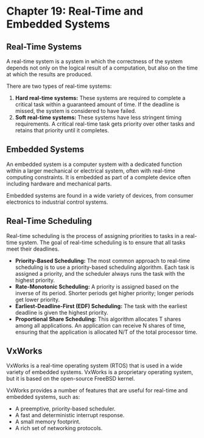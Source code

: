 # Chapter 19: Real-Time and Embedded Systems

## Real-Time Systems

A real-time system is a system in which the correctness of the system depends not only on the logical result of a computation, but also on the time at which the results are produced.

There are two types of real-time systems:
1.  **Hard real-time systems:** These systems are required to complete a critical task within a guaranteed amount of time. If the deadline is missed, the system is considered to have failed.
2.  **Soft real-time systems:** These systems have less stringent timing requirements. A critical real-time task gets priority over other tasks and retains that priority until it completes.

## Embedded Systems

An embedded system is a computer system with a dedicated function within a larger mechanical or electrical system, often with real-time computing constraints. It is embedded as part of a complete device often including hardware and mechanical parts.

Embedded systems are found in a wide variety of devices, from consumer electronics to industrial control systems.

## Real-Time Scheduling

Real-time scheduling is the process of assigning priorities to tasks in a real-time system. The goal of real-time scheduling is to ensure that all tasks meet their deadlines.

-   **Priority-Based Scheduling:** The most common approach to real-time scheduling is to use a priority-based scheduling algorithm. Each task is assigned a priority, and the scheduler always runs the task with the highest priority.
-   **Rate-Monotonic Scheduling:** A priority is assigned based on the inverse of its period. Shorter periods get higher priority; longer periods get lower priority.
-   **Earliest-Deadline-First (EDF) Scheduling:** The task with the earliest deadline is given the highest priority.
-   **Proportional Share Scheduling:** This algorithm allocates T shares among all applications. An application can receive N shares of time, ensuring that the application is allocated N/T of the total processor time.

## VxWorks

VxWorks is a real-time operating system (RTOS) that is used in a wide variety of embedded systems. VxWorks is a proprietary operating system, but it is based on the open-source FreeBSD kernel.

VxWorks provides a number of features that are useful for real-time and embedded systems, such as:
-   A preemptive, priority-based scheduler.
-   A fast and deterministic interrupt response.
-   A small memory footprint.
-   A rich set of networking protocols.
